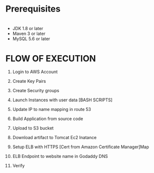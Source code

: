 # Prerequisites
#
- JDK 1.8 or later
- Maven 3 or later
- MySQL 5.6 or later

# FLOW OF EXECUTION

1. Login to AWS Account

2. Create Key Pairs

3. Create Security groups

4. Launch Instances with user data [BASH SCRIPTS]

5. Update IP to name mapping in route 53

6. Build Application from source code

7. Upload to S3 bucket

8. Download artifact to Tomcat Ec2 Inatance

9. Setup ELB with HTTPS [Cert from Amazon Certificate Manager]Map

10. ELB Endpoint to website name in Godaddy DNS

11. Verify


